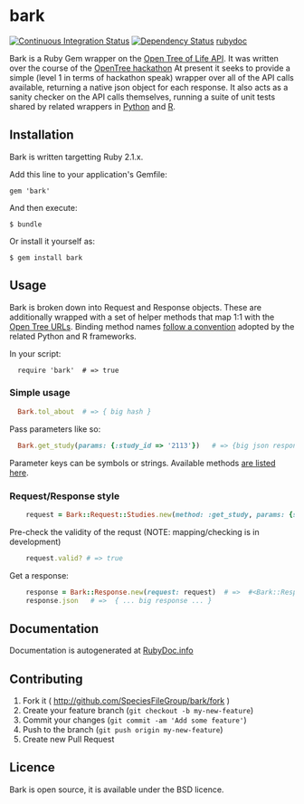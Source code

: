 bark
====

[![Continuous Integration Status][6]][7]
[![Dependency Status][8]][9]
[rubydoc][1]

Bark is a Ruby Gem wrapper on the [Open Tree of Life API][3]. It was written over the course of the [OpenTree hackathon][2]  At present it seeks to provide a simple (level 1 in terms of hackathon speak) wrapper over all of the API calls available, returning a native json object for each response. It also acts as a sanity checker on the API calls themselves, running a suite of unit tests shared by related wrappers in [Python][5] and [R][4].

## Installation

Bark is written targetting Ruby 2.1.x.

Add this line to your application's Gemfile:

    gem 'bark'

And then execute:

    $ bundle

Or install it yourself as:

    $ gem install bark

## Usage

Bark is broken down into Request and Response objects.  These are additionally wrapped with a set of helper methods that map 1:1 with the [Open Tree URLs][3].  Binding method names [follow a convention][10] adopted by the related Python and R frameworks.

In your script:

```
  require 'bark'  # => true
```

### Simple usage

```ruby
  Bark.tol_about  # => { big hash }
```

Pass parameters like so:

```ruby
  Bark.get_study(params: {:study_id => '2113'})   # => {big json response}
```

Parameter keys can be symbols or strings. Available methods [are listed here][10].

### Request/Response style

```ruby
    request = Bark::Request::Studies.new(method: :get_study, params: {study_id: '2113'})  # => #<Bark::Request::Studies:0x0000010310d340 @method=:get_study, @params={:study_id=>"2113"}, @uri=#<URI::HTTP:0x0000010310c508 URL:https://devapi.opentreeoflife.org/v2/study/2113>> 
```

Pre-check the validity of the requst (NOTE: mapping/checking is in development)

```ruby
    request.valid? # => true 
```

Get a response:

```ruby
    response = Bark::Response.new(request: request)  # =>  #<Bark::Response:0x0000010334c138 @json={ ... big response ... }
    response.json   # =>  { ... big response ... }
``` 

## Documentation

Documentation is autogenerated at [RubyDoc.info][1]

## Contributing

1. Fork it ( http://github.com/SpeciesFileGroup/bark/fork )
2. Create your feature branch (`git checkout -b my-new-feature`)
3. Commit your changes (`git commit -am 'Add some feature'`)
4. Push to the branch (`git push origin my-new-feature`)
5. Create new Pull Request

## Licence

Bark is open source, it is available under the BSD licence.

[1]: http://rubydoc.info/github/SpeciesFileGroup/bark/frames
[2]: https://github.com/OpenTreeOfLife/hackathon  
[3]: https://github.com/OpenTreeOfLife/opentree/wiki/Open-Tree-of-Life-APIs
[4]: https://github.com/fmichonneau/rotl
[5]: https://github.com/OpenTreeOfLife/opentree-interfaces
[6]: https://secure.travis-ci.org/SpeciesFileGroup/bark.png?branch=master
[7]: http://travis-ci.org/SpeciesFileGroup/bark?branch=master
[8]: https://gemnasium.com/SpeciesFileGroup/bark.png?branch=master
[9]: https://gemnasium.com/SpeciesFileGroup/bark?branch=master
[10]: https://github.com/OpenTreeOfLife/opentree/wiki/Libraries-for-working-with-opentree-in-various-languages-%28service-bindings-and-wrappers,-etc.%29


